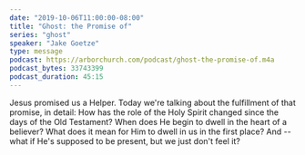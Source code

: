```yaml
---
date: "2019-10-06T11:00:00-08:00"
title: "Ghost: the Promise of"
series: "ghost"
speaker: "Jake Goetze"
type: message
podcast: https://arborchurch.com/podcast/ghost-the-promise-of.m4a
podcast_bytes: 33743399
podcast_duration: 45:15
---
```


Jesus promised us a Helper. Today we're talking about the fulfillment of that promise, in detail: How has the role of the Holy Spirit changed since the days of the Old Testament? When does He begin to dwell in the heart of a believer? What does it mean for Him to dwell in us in the first place? And -- what if He's supposed to be present, but we just don't feel it?
